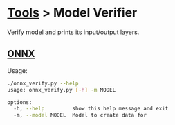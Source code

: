 # [Tools](/tools) > Model Verifier

Verify model and prints its input/output layers.

## [ONNX](./onnx_verify.py)
Usage:
```bash
./onnx_verify.py --help
usage: onnx_verify.py [-h] -m MODEL

options:
  -h, --help         show this help message and exit
  -m, --model MODEL  Model to create data for
```